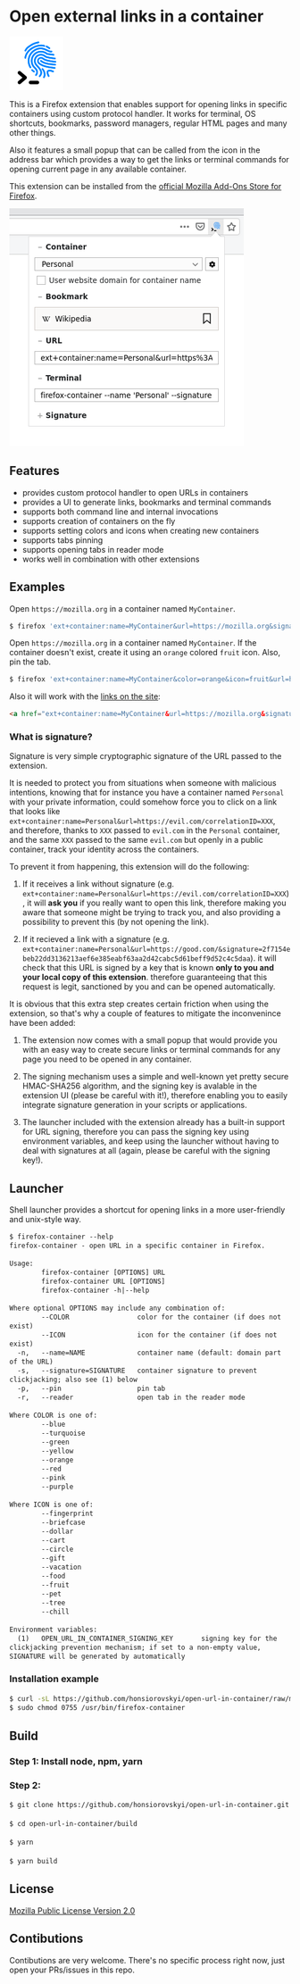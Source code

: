 # Open external links in a container

<img src="src/icons/extension-96.png">

This is a Firefox extension that enables support for opening links in specific containers using custom protocol handler.
It works for terminal, OS shortcuts, bookmarks, password managers, regular HTML pages and many other things.

Also it features a small popup that can be called from the icon in the address bar
which provides a way to get the links or terminal commands for opening current page
in any available container.

This extension can be installed from the [official Mozilla Add-Ons Store for Firefox](https://addons.mozilla.org/firefox/addon/open-url-in-container/).

![Extension screenshot](./docs/images/screenshot_main.png)

## Features

- provides custom protocol handler to open URLs in containers
- provides a UI to generate links, bookmarks and terminal commands
- supports both command line and internal invocations
- supports creation of containers on the fly
- supports setting colors and icons when creating new containers
- supports tabs pinning
- supports opening tabs in reader mode
- works well in combination with other extensions

## Examples

Open `https://mozilla.org` in a container named `MyContainer`.

```bash
$ firefox 'ext+container:name=MyContainer&url=https://mozilla.org&signature=ea7214f675398e93764ba44504070221633b0d5dce6c4263715f1cca89ab5f86'
```

Open `https://mozilla.org` in a container named `MyContainer`. If the container doesn't exist, create it using an `orange` colored `fruit` icon. Also, pin the tab.

```bash
$ firefox 'ext+container:name=MyContainer&color=orange&icon=fruit&url=https://mozilla.org&pinned=true&signature=ea7214f675398e93764ba44504070221633b0d5dce6c4263715f1cca89ab5f86'
```

Also it will work with the [links on the site](ext+container:name=MyContainer&url=https://mozilla.org):

```html
<a href="ext+container:name=MyContainer&url=https://mozilla.org&signature=ea7214f675398e93764ba44504070221633b0d5dce6c4263715f1cca89ab5f86">Mozilla.Org in MyContainer</a>
```

### What is signature?

Signature is very simple cryptographic signature of the URL passed to the extension.

It is needed to protect you from situations when someone with malicious intentions,
knowing that for instance you have a container named `Personal` with your private information,
could somehow force you to click on a link that looks like `ext+container:name=Personal&url=https://evil.com/correlationID=XXX`,
and therefore, thanks to `XXX` passed to `evil.com` in the `Personal` container, and the same `XXX` passed to the same `evil.com`
but openly in a public container, track your identity across the containers.

To prevent it from happening, this extension will do the following:

1. If it receives a link without signature (e.g. `ext+container:name=Personal&url=https://evil.com/correlationID=XXX`),
it will **ask you** if you really want to open this link, therefore making you aware that someone might be trying to track you,
and also providing a possibility to prevent this (by not opening the link).

2. If it recieved a link with a signature (e.g. `ext+container:name=Personal&url=https://good.com/&signature=2f7154ebeb22dd3136213aef6e385eabf63aa2d42cabc5d61beff9d52c4c5daa`).
it will check that this URL is signed by a key that is known **only to you and your local copy of this extension**.
therefore guaranteeing that this request is legit, sanctioned by you and can be opened automatically.

It is obvious that this extra step creates certain friction when using the extension, so that's why a couple of features
to mitigate the inconvenince have been added:

1. The extension now comes with a small popup that would provide you with an easy way to create secure links or terminal commands for any page you need to be opened in any container.

2. The signing mechanism uses a simple and well-known yet pretty secure HMAC-SHA256 algorithm, and the signing key is avalable in the extension UI (please be careful with it!),
therefore enabling you to easily integrate signature generation in your scripts or applications.

3. The launcher included with the extension already has a built-in support for URL signing, therefore you can pass the signing key using environment variables,
and keep using the launcher without having to deal with signatures at all (again, please be careful with the signing key!).

## Launcher

Shell launcher provides a shortcut for opening links in a more user-friendly and unix-style way.

```
$ firefox-container --help
firefox-container - open URL in a specific container in Firefox.

Usage:
        firefox-container [OPTIONS] URL
        firefox-container URL [OPTIONS]
        firefox-container -h|--help

Where optional OPTIONS may include any combination of:
        --COLOR                 color for the container (if does not exist)
        --ICON                  icon for the container (if does not exist)
  -n,   --name=NAME             container name (default: domain part of the URL)
  -s,   --signature=SIGNATURE   container signature to prevent clickjacking; also see (1) below
  -p,   --pin                   pin tab
  -r,   --reader                open tab in the reader mode

Where COLOR is one of:
        --blue
        --turquoise
        --green
        --yellow
        --orange
        --red
        --pink
        --purple

Where ICON is one of:
        --fingerprint
        --briefcase
        --dollar
        --cart
        --circle
        --gift
        --vacation
        --food
        --fruit
        --pet
        --tree
        --chill

Environment variables:
  (1)   OPEN_URL_IN_CONTAINER_SIGNING_KEY       signing key for the clickjacking prevention mechanism; if set to a non-empty value, SIGNATURE will be generated by automatically
```

### Installation example

```bash
$ curl -sL https://github.com/honsiorovskyi/open-url-in-container/raw/master/launcher.sh | sudo tee /usr/bin/firefox-container > /dev/null
$ sudo chmod 0755 /usr/bin/firefox-container
```

## Build

### Step 1: Install node, npm, yarn
### Step 2:
```bash
$ git clone https://github.com/honsiorovskyi/open-url-in-container.git

$ cd open-url-in-container/build

$ yarn

$ yarn build
```

## License

[Mozilla Public License Version 2.0](LICENSE)

## Contibutions

Contibutions are very welcome. There's no specific process right now, just open your PRs/issues in this repo.
